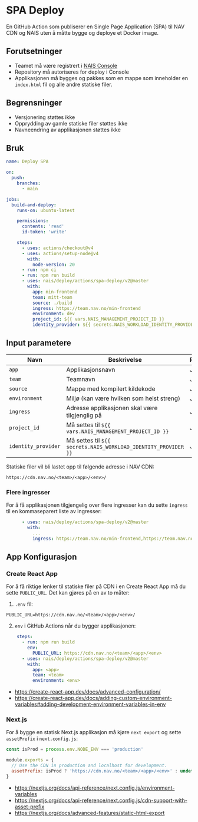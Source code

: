 # SPA Deploy

En GitHub Action som publiserer en Single Page Application (SPA) til NAV CDN og NAIS uten å måtte bygge og deploye et Docker image.

## Forutsetninger

* Teamet må være registrert i [NAIS Console](https://console.nav.cloud.nais.io)
* Repository må autoriseres for deploy i Console
* Applikasjonen må bygges og pakkes som en mappe som inneholder en `index.html` fil og alle andre statiske filer.

## Begrensninger

* Versjonering støttes ikke
* Opprydding av gamle statiske filer støttes ikke
* Navneendring av applikasjonen støttes ikke

## Bruk

```yaml
name: Deploy SPA

on:
  push:
    branches:
      - main

jobs:
  build-and-deploy:
    runs-on: ubuntu-latest

    permissions:
      contents: 'read'
      id-token: 'write'

    steps:
      - uses: actions/checkout@v4
      - uses: actions/setup-node@v4
        with:
          node-version: 20
      - run: npm ci
      - run: npm run build
      - uses: nais/deploy/actions/spa-deploy/v2@master
        with:
          app: min-frontend
          team: mitt-team
          source: ./build
          ingress: https://team.nav.no/min-frontend
          environment: dev
          project_id: ${{ vars.NAIS_MANAGEMENT_PROJECT_ID }}
          identity_provider: ${{ secrets.NAIS_WORKLOAD_IDENTITY_PROVIDER }}
```

## Input parametere

| Navn                | Beskrivelse                                                    | Påkrevd | Default |
|---------------------|----------------------------------------------------------------|---------|---------|
| `app`               | Applikasjonsnavn                                               | Ja      |         |
| `team`              | Teamnavn                                                       | Ja      |         |
| `source`            | Mappe med kompilert kildekode                                  | Ja      |         |
| `environment`       | Miljø (kan være hvilken som helst streng)                      | Ja      |         |
| `ingress`           | Adresse applikasjonen skal være tilgjenglig på                 | Ja      |         |
| `project_id`        | Må settes til `${{ vars.NAIS_MANAGEMENT_PROJECT_ID }}`         | Ja      |         |
| `identity_provider` | Må settes til `${{ secrets.NAIS_WORKLOAD_IDENTITY_PROVIDER }}` | Ja      |         |

Statiske filer vil bli lastet opp til følgende adresse i NAV CDN:

```text
https://cdn.nav.no/<team>/<app>/<env>/
```

### Flere ingresser

For å få applikasjonen tilgjengelig over flere ingresser kan du sette `ingress` til en kommaseparert liste av ingresser:

```yaml
      - uses: nais/deploy/actions/spa-deploy/v2@master
        with:
          ...
          ingress: https://team.nav.no/min-frontend,https://team.nav.no/andre-ingress
```

## App Konfigurasjon

### Create React App

For å få riktige lenker til statiske filer på CDN i en Create React App må du sette `PUBLIC_URL`. Det kan gjøres på en av to måter:

1. `.env` fil:

```text
PUBLIC_URL=https://cdn.nav.no/<team>/<app>/<env>/
```

2. `env` i GitHub Actions når du bygger applikasjonen:

```yaml
    steps:
      - run: npm run build
        env:
          PUBLIC_URL: https://cdn.nav.no/<team>/<app>/<env>
      - uses: nais/deploy/actions/spa-deploy/v2@master
        with:
          app: <app>
          team: <team>
          environment: <env>
```

* https://create-react-app.dev/docs/advanced-configuration/
* https://create-react-app.dev/docs/adding-custom-environment-variables#adding-development-environment-variables-in-env

### Next.js

For å bygge en statisk Next.js applikasjon må kjøre `next export` og sette `assetPrefix` i `next.config.js`:

```js
const isProd = process.env.NODE_ENV === 'production'

module.exports = {
  // Use the CDN in production and localhost for development.
  assetPrefix: isProd ? 'https://cdn.nav.no/<team>/<app>/<env>' : undefined,
}
```

* https://nextjs.org/docs/api-reference/next.config.js/environment-variables
* https://nextjs.org/docs/api-reference/next.config.js/cdn-support-with-asset-prefix
* https://nextjs.org/docs/advanced-features/static-html-export
